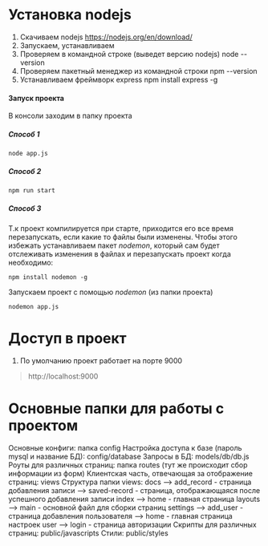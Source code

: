 # Установка nodejs
1. Скачиваем nodejs https://nodejs.org/en/download/
2. Запускаем, устанавливаем
3. Проверяем в командной строке (выведет версию nodejs)
	node --version
4. Проверяем пакетный менеджер из командной строки
	npm --version
5. Устанавливаем фреймворк express
	npm install express -g

#### Запуск проекта
 В консоли заходим в папку проекта
##### Способ 1
	node app.js

##### Способ 2
	npm run start

##### Способ 3
Т.к проект компилируется при старте, приходится его все время перезапускать, если какие то файлы были изменены.
Чтобы этого избежать устанавливаем пакет  *nodemon*, который сам будет отслеживать изменения в файлах и перезапускать проект когда необходимо:
	
	npm install nodemon -g

Запускаем проект с помощью  *nodemon* (из папки проекта)

	nodemon app.js

# Доступ в проект
 1. По умолчанию проект работает на порте 9000
> http://localhost:9000

# Основные папки для работы с проектом
Основные конфиги: папка config
Настройка доступа к базе (пароль mysql и название БД): config/database
Запросы в БД: models/db/db.js
Роуты для различных страниц: папка routes (тут же происходит сбор информации из форм)
Клиентская часть, отвечающая за отображение страниц: views
Структура папки views:
	docs
	--> add_record - страница добавления записи
	--> saved-record - страница, отображающаяся после успешного добавления записи
	index
	--> home - главная страница
	layouts
	--> main - основной файл для сборки страниц
	settings
	--> add_user - страница добавления пользователя
	--> home - главная страница настроек
	user
	--> login - страница авторизации
Скрипты для различных страниц: public/javascripts
Стили: public/styles